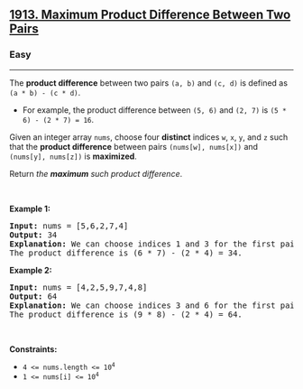 <h2><a href="https://leetcode.com/problems/maximum-product-difference-between-two-pairs/">1913. Maximum Product Difference Between Two Pairs</a></h2><h3>Easy</h3><hr><div><p>The <strong>product difference</strong> between two pairs <code>(a, b)</code> and <code>(c, d)</code> is defined as <code>(a * b) - (c * d)</code>.</p>

<ul>
	<li>For example, the product difference between <code>(5, 6)</code> and <code>(2, 7)</code> is <code>(5 * 6) - (2 * 7) = 16</code>.</li>
</ul>

<p>Given an integer array <code>nums</code>, choose four <strong>distinct</strong> indices <code>w</code>, <code>x</code>, <code>y</code>, and <code>z</code> such that the <strong>product difference</strong> between pairs <code>(nums[w], nums[x])</code> and <code>(nums[y], nums[z])</code> is <strong>maximized</strong>.</p>

<p>Return <em>the <strong>maximum</strong> such product difference</em>.</p>

<p>&nbsp;</p>
<p><strong>Example 1:</strong></p>

<pre style="position: relative;"><strong>Input:</strong> nums = [5,6,2,7,4]
<strong>Output:</strong> 34
<strong>Explanation:</strong> We can choose indices 1 and 3 for the first pair (6, 7) and indices 2 and 4 for the second pair (2, 4).
The product difference is (6 * 7) - (2 * 4) = 34.
<div class="open_grepper_editor" title="Edit &amp; Save To Grepper"></div></pre>

<p><strong>Example 2:</strong></p>

<pre style="position: relative;"><strong>Input:</strong> nums = [4,2,5,9,7,4,8]
<strong>Output:</strong> 64
<strong>Explanation:</strong> We can choose indices 3 and 6 for the first pair (9, 8) and indices 1 and 5 for the second pair (2, 4).
The product difference is (9 * 8) - (2 * 4) = 64.
<div class="open_grepper_editor" title="Edit &amp; Save To Grepper"></div></pre>

<p>&nbsp;</p>
<p><strong>Constraints:</strong></p>

<ul>
	<li><code>4 &lt;= nums.length &lt;= 10<sup>4</sup></code></li>
	<li><code>1 &lt;= nums[i] &lt;= 10<sup>4</sup></code></li>
</ul></div>